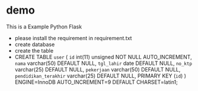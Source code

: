 # demo

This is a Example Python Flask

- please install the requirement in requirement.txt 
- create database 
- create the table 
- CREATE TABLE `user` (
  `id` int(11) unsigned NOT NULL AUTO_INCREMENT,
  `nama` varchar(50) DEFAULT NULL,
  `tgl_lahir` date DEFAULT NULL,
  `no_ktp` varchar(25) DEFAULT NULL,
  `pekerjaan` varchar(50) DEFAULT NULL,
  `pendidikan_terakhir` varchar(25) DEFAULT NULL,
  PRIMARY KEY (`id`)
) ENGINE=InnoDB AUTO_INCREMENT=9 DEFAULT CHARSET=latin1;
 
